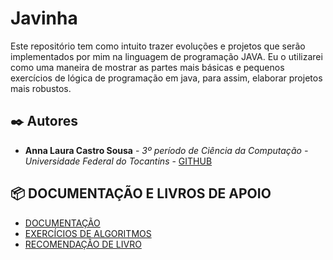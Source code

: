 # Javinha

Este repositório tem como intuito trazer evoluções e projetos que serão implementados por mim na linguagem de programação JAVA. Eu o utilizarei como uma maneira de mostrar as partes mais básicas e pequenos exercícios de lógica de programação em java, para assim, elaborar projetos mais robustos. 

## ✒️ Autores

* **Anna Laura Castro Sousa** - *3º período de Ciência da Computação - Universidade Federal do Tocantins* - [GITHUB](https://github.com/annalaura2)
 

## 📦 DOCUMENTAÇÃO E LIVROS DE APOIO

* [DOCUMENTAÇÃO](https://www.oracle.com/br/java/technologies/javase-jdk8-doc-downloads.html)
* [EXERCÍCIOS DE ALGORITMOS](https://www.inf.pucrs.br/~pinho/LaproI/Exercicios/SeqDecisao/lista1.htm)
* [RECOMENDAÇÃO DE LIVRO](https://www.faeterj-rio.edu.br/downloads/bbv/0031.pdf)





